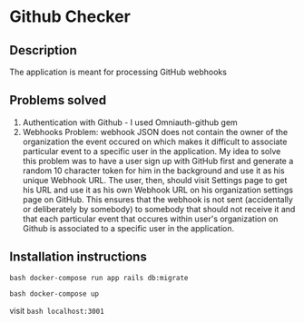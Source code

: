 # Github Checker

## Description
The application is meant for processing GitHub webhooks

## Problems solved
1. Authentication with Github - I used Omniauth-github gem
2. Webhooks 
   Problem: webhook JSON does not contain the owner of the organization the event occured on which makes it difficult to associate particular event to a specific user in the application. My idea to solve this problem was to have a user sign up with GitHub first and generate a random 10 character token for him in the background and use it as his unique Webhook URL. The user, then, should visit Settings page to get his URL and use it as his own Webhook URL on his organization settings page on GitHub. This ensures that the webhook is not sent (accidentally or deliberately by somebody) to somebody that should not receive it and that each particular event that occures within user's organization on Github is associated to a specific user in the application.

## Installation instructions

```bash docker-compose run app rails db:migrate```

```bash docker-compose up```

visit 
```bash localhost:3001```

